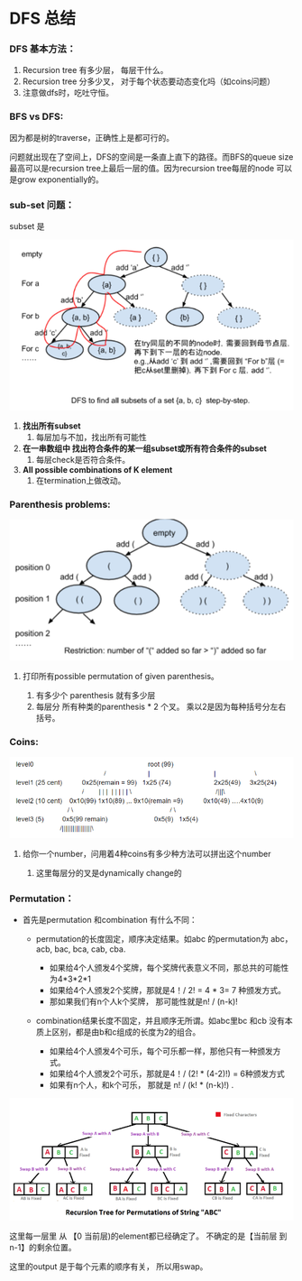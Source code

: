 # DFS 总结

### DFS 基本方法：

1. Recursion tree 有多少层， 每层干什么。
2. Recursion tree 分多少叉， 对于每个状态要动态变化吗（如coins问题）
3. 注意做dfs时，吃吐守恒。

### BFS vs DFS:

因为都是树的traverse，正确性上是都可行的。

问题就出现在了空间上，DFS的空间是一条直上直下的路径。而BFS的queue size最高可以是recursion tree上最后一层的值。因为recursion tree每层的node 可以是grow exponentially的。



### sub-set 问题：

subset 是

![](../.gitbook/assets/image%20%285%29.png)

1. **找出所有subset**
   1. 每层加与不加，找出所有可能性
2. **在一串数组中 找出符合条件的某一组subset或所有符合条件的subset**
   1. 每层check是否符合条件。
3. **All possible combinations of K element**
   1. 在termination上做改动。

### Parenthesis problems:

![](../.gitbook/assets/image%20%282%29.png)

1. 打印所有possible permutation of given parenthesis。 

   1. 有多少个 parenthesis 就有多少层
   2. 每层分 所有种类的parenthesis \* 2 个叉。 乘以2是因为每种括号分左右括号。

### Coins:

![](../.gitbook/assets/image%20%2816%29.png)

1. 给你一个number，问用着4种coins有多少种方法可以拼出这个number

   1. 这里每层分的叉是dynamically change的

### Permutation：

* 首先是permutation 和combination 有什么不同：

  * permutation的长度固定，顺序决定结果。如abc 的permutation为 abc，acb, bac, bca, cab, cba.
    * 如果给4个人颁发4个奖牌，每个奖牌代表意义不同，那总共的可能性为4\*3\*2\*1
    * 如果给4个人颁发2个奖牌，那就是4！/ 2! = 4 \* 3= 7 种颁发方式。
    * 那如果我们有n个人k个奖牌， 那可能性就是n! / \(n-k\)! 
  * combination结果长度不固定，并且顺序无所谓。如abc里bc 和cb 没有本质上区别，都是由b和c组成的长度为2的组合。

    * 如果给4个人颁发4个可乐，每个可乐都一样，那他只有一种颁发方式。
    * 如果给4个人颁发2个可乐，那就是4！/ \(2! \* \(4-2\)!\) = 6种颁发方式
    * 如果有n个人，和k个可乐， 那就是 n! / \(k! \* \(n-k\)!\) .

 

![](../.gitbook/assets/image%20%2810%29.png)

这里每一层里 从 【0 当前层\)的element都已经确定了。  不确定的是【当前层 到n-1】的剩余位置。

这里的output 是于每个元素的顺序有关， 所以用swap。 

